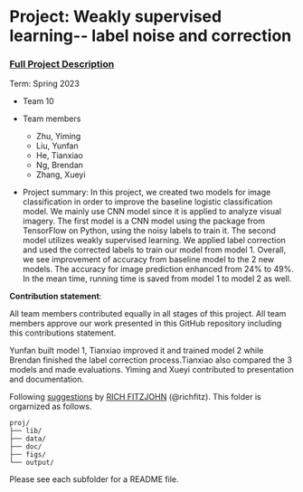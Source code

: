 # Project: Weakly supervised learning-- label noise and correction


### [Full Project Description](doc/project3_desc.md)

Term: Spring 2023

+ Team 10
+ Team members
	+ Zhu, Yiming
	+ Liu, Yunfan
	+ He, Tianxiao
	+ Ng, Brendan
	+ Zhang, Xueyi

+ Project summary: In this project, we created two models for image classification in order to improve the baseline logistic classification model. We mainly use CNN model since it is applied to analyze visual imagery. The first model is a CNN model using the package from TensorFlow on Python, using the noisy labels to train it. The second model utilizes weakly supervised learning. We applied label correction and used the corrected labels to train our model from model 1. Overall, we see improvement of accuracy from baseline model to the 2 new models. The accuracy for image prediction enhanced from 24% to 49%. In the mean time, running time is saved from model 1 to model 2 as well.
	

**Contribution statement**: 

All team members contributed equally in all stages of this project. All team members approve our work presented in this GitHub repository including this contributions statement. 

Yunfan built model 1, Tianxiao improved it and trained model 2 while Brendan finished the label correction process.Tianxiao also compared the 3 models and made evaluations. Yiming and Xueyi contributed to presentation and documentation. 

Following [suggestions](http://nicercode.github.io/blog/2013-04-05-projects/) by [RICH FITZJOHN](http://nicercode.github.io/about/#Team) (@richfitz). This folder is orgarnized as follows.

```
proj/
├── lib/
├── data/
├── doc/
├── figs/
└── output/
```

Please see each subfolder for a README file.
